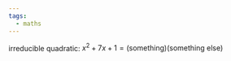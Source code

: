 ```yaml
---
tags:
  - maths
---
```

irreducible quadratic:
$x^2 + 7x+1=(\textrm{something})(\textrm{something else})$